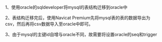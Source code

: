 1、使用oracle的sqldeveloper将mysql的表结构迁移到oracle中

2、表结构迁移完后，使用Navicat Premium先将mysql表的表的数据导出为csv，然后再将csv数据导入至oracle中即可。

3、由于mysql的主键id自增与oracle不同，故需要将设置oracle的seq和trigger
